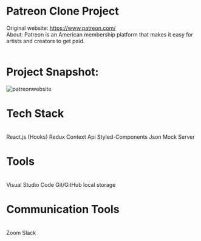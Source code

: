 # Patreon Clone Project

Original website: https://www.patreon.com/ <br/>
About: Patreon is an American membership platform that makes it easy for artists and creators to get paid. 
<br/> <br/>

# Project Snapshot:

![patreonwebsite](https://user-images.githubusercontent.com/54496820/163167252-951aae51-dfd3-4ee5-bd59-1959912eba07.PNG)


# Tech Stack
<br/>
React.js (Hooks)
Redux
Context Api
Styled-Components
Json Mock Server
<br/>

# Tools
<br/>
Visual Studio Code
Git/GitHub
local storage
<br/>

# Communication Tools
<br/>
Zoom
Slack
<br/>


